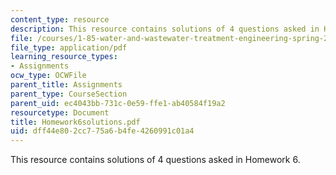 ```yaml
---
content_type: resource
description: This resource contains solutions of 4 questions asked in Homework 6.
file: /courses/1-85-water-and-wastewater-treatment-engineering-spring-2006/dff44e802cc775a6b4fe4260991c01a4_Homework6solutions.pdf
file_type: application/pdf
learning_resource_types:
- Assignments
ocw_type: OCWFile
parent_title: Assignments
parent_type: CourseSection
parent_uid: ec4043bb-731c-0e59-ffe1-ab40584f19a2
resourcetype: Document
title: Homework6solutions.pdf
uid: dff44e80-2cc7-75a6-b4fe-4260991c01a4
---
```

This resource contains solutions of 4 questions asked in Homework 6.

